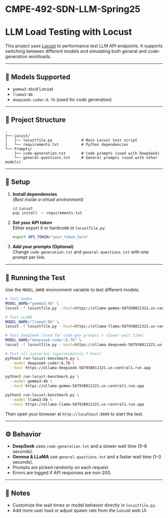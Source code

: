 # CMPE-492-SDN-LLM-Spring25

# LLM Load Testing with Locust

This project uses [Locust](https://locust.io/) to performance test LLM API endpoints. It supports switching between different models and simulating both general and code-generation workloads.

---

## 🚀 Models Supported

- `gemma3:4b`cd Locust
- `llama3:8b`
- `deepseek-coder:6.7b` (used for code generation)

---

## 📁 Project Structure

```
.
├── Locust/
│   ├── locustfile.py             # Main Locust test script
│   └── requirements.txt          # Python dependencies
└── Prompts/
    ├── code-generation.txt       # Code prompts (used with DeepSeek)
    └── general-questions.txt     # General prompts (used with other models)
```

---

## 🔧 Setup

1. **Install dependencies**  
   *(Best inside a virtual environment)*

   ```bash
   cd Locust
   pip install -r requirements.txt
   ```

2. **Set your API token**  
   Either export it or hardcode in `locustfile.py`:

   ```bash
   export API_TOKEN="your_token_here"
   ```

3. **Add your prompts (Optional)**  
   Change `code-generation.txt` and `general-questions.txt` with one prompt per line.

---

## 🧪 Running the Test

Use the `MODEL_NAME` environment variable to test different models.

```bash
# Test Gemma
MODEL_NAME="gemma3:4b" \
locust -f locustfile.py --host=https://ollama-gemma-587938011321.us-central1.run.app

# Test LLaMA
MODEL_NAME="llama3:8b" \
locust -f locustfile.py --host=https://ollama-llama-587938011321.us-central1.run.app

# Test DeepSeek (used for code-gen prompts + slower wait time)
MODEL_NAME="deepseek-coder:6.7b" \
locust -f locustfile.py --host=https://ollama-deepseek-587938011321.us-central1.run.app

# Test all scenarios (approximately 7 hour)
python3 run-locust-benchmark.py \
  --model deepseek-coder:6.7b \
  --host https://ollama-deepseek-587938011321.us-central1.run.app

python3 run-locust-benchmark.py \
  --model gemma3:4b \
  --host https://ollama-gemma-587938011321.us-central1.run.app

python3 run-locust-benchmark.py \
  --model llama3:8b \
  --host https://ollama-llama-587938011321.us-central1.run.app
```

Then open your browser at `http://localhost:8089` to start the test.

---

## ⚙️ Behavior

- **DeepSeek** uses `code-generation.txt` and a slower wait time (5–8 seconds).
- **Gemma & LLaMA** use `general-questions.txt` and a faster wait time (1–3 seconds).
- Prompts are picked randomly on each request.
- Errors are logged if API responses are non-200.

---

## 📌 Notes

- Customize the wait times or model behavior directly in `locustfile.py`.
- Add more user load or adjust spawn rate from the Locust web UI.